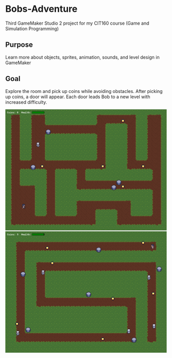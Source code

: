 # Bobs-Adventure
Third GameMaker Studio 2 project for my CIT160 course (Game and Simulation Programming)

## Purpose
Learn more about objects, sprites, animation, sounds, and level design in GameMaker

## Goal
Explore the room and pick up coins while avoiding obstacles. After picking up coins, a door will appear. Each door leads Bob to a new level with increased difficulty.

![](level1.png)
![](level2.png)
